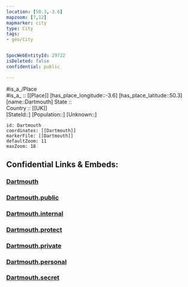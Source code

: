 ```yaml
---
location: [50.3,-3.6] 
mapzoom: [7,12] 
mapmarker: city 
type: City
tags:
- geo/City


SpocWebEntityId: 29722
isDeleted: false
confidential: public

---
```

#is_a_/Place  
#is_a_ :: [[Place]] 
[has_place_longitude::-3.6] 
[has_place_latitude::50.3] 
[name::Dartmouth] 
State ::  
Country :: [[UK]]  
[StateId::] 
[Population::] 
[Unknown::] 


```leaflet
id: Dartmouth
coordinates: [[Dartmouth]] 
markerFile: [[Dartmouth]] 
defaultZoom: 11 
maxZoom: 18
```


## Confidential Links & Embeds: 

### [Dartmouth](/_Standards/Earth/Continent/Europe/Europe~North/UK/England/Regions~England/South_West_England/Devon,County/Dartmouth.md) 

### [Dartmouth.public](/_public/Earth/Continent/Europe/Europe~North/UK/England/Regions~England/South_West_England/Devon,County/Dartmouth.public.md) 

### [Dartmouth.internal](/_internal/Earth/Continent/Europe/Europe~North/UK/England/Regions~England/South_West_England/Devon,County/Dartmouth.internal.md) 

### [Dartmouth.protect](/_protect/Earth/Continent/Europe/Europe~North/UK/England/Regions~England/South_West_England/Devon,County/Dartmouth.protect.md) 

### [Dartmouth.private](/_private/Earth/Continent/Europe/Europe~North/UK/England/Regions~England/South_West_England/Devon,County/Dartmouth.private.md) 

### [Dartmouth.personal](/_personal/Earth/Continent/Europe/Europe~North/UK/England/Regions~England/South_West_England/Devon,County/Dartmouth.personal.md) 

### [Dartmouth.secret](/_secret/Earth/Continent/Europe/Europe~North/UK/England/Regions~England/South_West_England/Devon,County/Dartmouth.secret.md)

